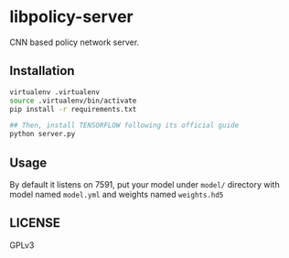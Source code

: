# libpolicy-server
CNN based policy network server.

## Installation
```sh
virtualenv .virtualenv
source .virtualenv/bin/activate
pip install -r requirements.txt

## Then, install TENSORFLOW following its official guide
python server.py
```

## Usage
By default it listens on 7591, put your model under `model/` directory with model named `model.yml` and weights named `weights.hd5`

## LICENSE
GPLv3